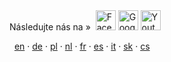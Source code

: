 <div class="pull-center">
Následujte nás na »  <a href="https://www.facebook.com/pages/Forexsrovnavaccz/1415896768627764" target="_blank"><img src="{{base-url}}assets/img/social/fb.jpg" alt="Facebook" width="32" height="32" /></a>
  <a href="https://plus.google.com/b/102399851706317478440/102399851706317478440/about" target="_blank"><img src="{{base-url}}assets/img/social/gplus.png" alt="Google+" width="32" height="32" /></a>
  <a href="https://www.youtube.com/channel/UC7QDVYExySk78S41Gg0Pc6A/feed" target="_blank"><img src="{{base-url}}assets/img/social/youtube.png" alt="Youtube" width="32" height="32" /></a>
</div>



<i class="fa fa-language"></i>
   <a href="{{base-url}}en/Bitcoin">en</a>
 · <a href="{{base-url}}de/Bitcoin">de</a>
 · <a href="{{base-url}}pl/Bitcoin">pl</a>
 · <a href="{{base-url}}nl/Bitcoin">nl</a>
 · <a href="{{base-url}}fr/Bitcoin">fr</a>
 · <a href="{{base-url}}es/Bitcoin">es</a>
 · <a href="{{base-url}}it/Bitcoin">it</a>
 · <a href="{{base-url}}sk/Bitcoin">sk</a>
 · <a href="{{base-url}}bitcoin/">cs</a>
 
